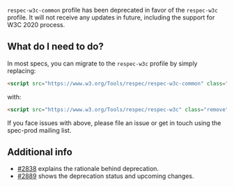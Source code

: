 `respec-w3c-common` profile has been deprecated in favor of the `respec-w3c` profile. It will not receive any updates in future, including the support for W3C 2020 process.

## What do I need to do?

In most specs, you can migrate to the `respec-w3c` profile by simply replacing:

```html
<script src="https://www.w3.org/Tools/respec/respec-w3c-common" class="remove" defer></script>
```

with:

```html
<script src="https://www.w3.org/Tools/respec/respec-w3c" class="remove" defer></script>
```

If you face issues with above, please file an issue or get in touch using the spec-prod mailing list.

## Additional info

- [#2838](https://github.com/w3c/respec/pull/2838) explains the rationale behind deprecation.
- [#2889](https://github.com/w3c/respec/issues/2889) shows the deprecation status and upcoming changes.